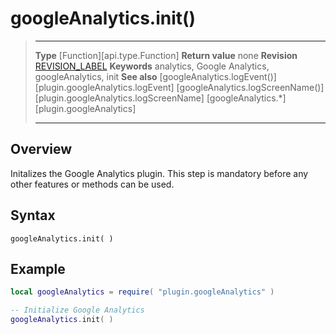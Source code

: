 # googleAnalytics.init()

> --------------------- ------------------------------------------------------------------------------------------
> __Type__              [Function][api.type.Function]
> __Return value__      none
> __Revision__          [REVISION_LABEL](REVISION_URL)
> __Keywords__          analytics, Google Analytics, googleAnalytics, init
> __See also__          [googleAnalytics.logEvent()][plugin.googleAnalytics.logEvent]
>						[googleAnalytics.logScreenName()][plugin.googleAnalytics.logScreenName]
>						[googleAnalytics.*][plugin.googleAnalytics]
> --------------------- ------------------------------------------------------------------------------------------


## Overview

Initalizes the Google Analytics plugin. This step is mandatory before any other features or methods can be used.


## Syntax

	googleAnalytics.init( )


## Example

``````lua
local googleAnalytics = require( "plugin.googleAnalytics" )

-- Initialize Google Analytics
googleAnalytics.init( )
``````
